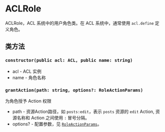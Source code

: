 # ACLRole

ACLRole，ACL 系统中的用户角色类。在 ACL 系统中，通常使用 `acl.define` 定义角色。

## 类方法

### `constructor(public acl: ACL, public name: string)`

* acl - ACL 实例
* name - 角色名称

### `grantAction(path: string, options?: RoleActionParams)`

为角色授予 Action 权限

* path - 资源Action路径，如 `posts:edit`，表示 `posts` 资源的 `edit` Action, 资源名称和 Action 之间使用 `:` 冒号分隔。
* options? - 配置参数，见 [`RoleActionParams`](#RoleActionParams)。


